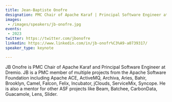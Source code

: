 ```yaml
---
title: Jean-Baptiste Onofre
designation: PMC Chair of Apache Karaf | Principal Software Engineer at Dremio 
images: 
 - /images/speakers/jb-onofre.jpg
events:
 - 2023
twitter: https://twitter.com/jbonofre
linkedin: https://www.linkedin.com/in/jb-onofr%C3%A9-a0739317/
speaker_type: keynote

---
```


JB Onofre is PMC Chair of Apache Karaf and Principal Software Engineer at Dremio. JB is a PMC member of multiple projects from the Apache Software Foundation including Apache ACE, ActiveMQ, Archiva, Aries, Bahir, Brooklyn, Camel, Falcon, Felix, Incubator, jClouds, ServiceMix, Syncope. He is also a mentor for other ASF projects like Beam, Batchee, CarbonData, Guacamole, Lens, Slider.
